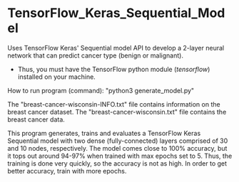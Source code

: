 # TensorFlow_Keras_Sequential_Model
Uses TensorFlow Keras' Sequential model API to develop a 2-layer neural network that can predict cancer type (benign or malignant). 
- Thus, you must have the TensorFlow python module (*tensorflow*) installed on your machine.

How to run program (command): "python3 generate_model.py" 

The "breast-cancer-wisconsin-INFO.txt" file contains information on the breast cancer dataset.
The "breast-cancer-wisconsin.txt" file contains the breast cancer data.

This program generates, trains and evaluates a TensorFlow Keras Sequential model with two dense (fully-connected) layers comprised of 30 and 10 nodes, respectively. The model comes close to 100% accuracy, but it tops out around 94-97% when trained with max epochs set to 5. Thus, the training is done very quickly, so the accuracy is not as high. In order to get better accuracy, train with more epochs.

